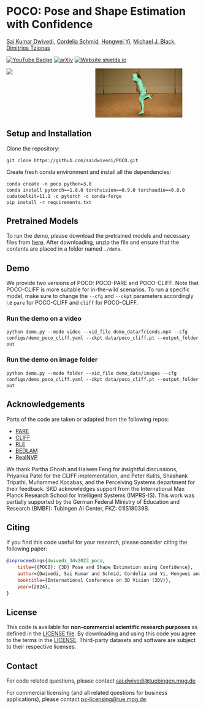 # POCO: Pose and Shape Estimation with Confidence

[Sai Kumar Dwivedi](https://ps.is.mpg.de/person/sdwivedi), [Cordelia Schmid](https://thoth.inrialpes.fr/~schmid/), [Hongwei Yi](https://ps.is.mpg.de/person/hyi), [Michael J. Black](https://ps.is.mpg.de/person/black), [Dimitrios Tzionas](https://dtzionas.com)

[![YouTube Badge](https://img.shields.io/badge/YouTube-Watch-red?style=flat-square&logo=youtube)](https://www.youtube.com/watch?v=rrAl90dYvZE)  [![arXiv](https://img.shields.io/badge/arXiv-2308.12965-00ff00.svg)](https://arxiv.org/abs/2308.12965)  [![Website shields.io](https://img.shields.io/website?url=http%3A//poco.is.tue.mpg.de)](https://poco.is.tue.mpg.de)


<div style="display:flex;">
    <img src="assets/run_lola.gif" width="45%" style="margin-right: 1%;">
    <img src="assets/yt_solo.gif" width="45%">
</div>


## Setup and Installation

Clone the repository: 
```shell
git clone https://github.com/saidwivedi/POCO.git
```

Create fresh conda environment and install all the dependencies:
```
conda create -n poco python=3.8
conda install pytorch==1.8.0 torchvision==0.9.0 torchaudio==0.8.0 cudatoolkit=11.1 -c pytorch -c conda-forge
pip install -r requirements.txt
```

## Pretrained Models

To run the demo, please download the pretrained models and necessary files from [here](https://keeper.mpdl.mpg.de/f/2a5c9137cb024abc9fd2/?dl=1). After downloading, unzip the file and ensure that the contents are placed in a folder named `./data`.

## Demo

We provide two versions of POCO: POCO-PARE and POCO-CLIFF. Note that POCO-CLIFF is more suitable for in-the-wild scenarios. To run a specific model, make sure to change the `--cfg` and `--ckpt` parameters accordingly i.e `pare` for POCO-CLIFF and `cliff` for POCO-CLIFF.

### Run the demo on a video

```
python demo.py --mode video --vid_file demo_data/friends.mp4 --cfg configs/demo_poco_cliff.yaml --ckpt data/poco_cliff.pt --output_folder out
```

### Run the demo on image folder

```
python demo.py --mode folder --vid_file demo_data/images --cfg configs/demo_poco_cliff.yaml --ckpt data/poco_cliff.pt --output_folder out
```

## Acknowledgements

Parts of the code are taken or adapted from the following repos:
- [PARE](https://github.com/mkocabas/PARE)
- [CLIFF](https://github.com/huawei-noah/noah-research/tree/master/CLIFF)
- [RLE](https://github.com/Jeff-sjtu/res-loglikelihood-regression)
- [BEDLAM](https://github.com/pixelite1201/BEDLAM)
- [RealNVP](https://github.com/senya-ashukha/real-nvp-pytorch/)

We thank Partha Ghosh and Haiwen Feng for insightful discussions, Priyanka Patel for the CLIFF implementation, and Peter Kulits, Shashank Tripathi, Muhammed Kocabas, and the Perceiving Systems department for their feedback. SKD acknowledges support from the International Max Planck Research School for Intelligent Systems (IMPRS-IS). This work was partially supported by the German Federal Ministry of Education and Research (BMBF): Tubingen AI Center, FKZ: 01IS18039B.

## Citing
If you find this code useful for your research, please consider citing the following paper:

```bibtex
@inproceedings{dwivedi_3dv2023_poco,
    title={{POCO}: {3D} Pose and Shape Estimation using Confidence},
    author={Dwivedi, Sai Kumar and Schmid, Cordelia and Yi, Hongwei and Black, Michael J. and Tzionas, Dimitrios},
    booktitle={International Conference on 3D Vision (3DV)},
    year={2024},
}
```

## License

This code is available for **non-commercial scientific research purposes** as defined in the [LICENSE file](LICENSE). By downloading and using this code you agree to the terms in the [LICENSE](LICENSE). Third-party datasets and software are subject to their respective licenses.

## Contact

For code related questions, please contact sai.dwivedi@tuebingen.mpg.de

For commercial licensing (and all related questions for business applications), please contact ps-licensing@tue.mpg.de.